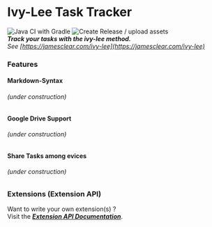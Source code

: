 # Ivy-Lee Task Tracker
![Java CI with Gradle](https://github.com/ottx96/ivy-lee/workflows/Java%20CI%20with%20Gradle/badge.svg)
![Create Release / upload assets](https://github.com/ottx96/ivy-lee/workflows/Create%20Release%20/%20upload%20assets/badge.svg)  
**_Track your tasks with the ivy-lee method._**  
_See [https://jamesclear.com/ivy-lee](https://jamesclear.com/ivy-lee)_

### Features

#### Markdown-Syntax
###### (under construction)

#### Google Drive Support
###### (under construction)

#### Share Tasks among evices
###### (under construction)

###  Extensions (Extension API)
Want to write your own extension(s) ?   
Visit the [**_Extension API Documentation_**](documentation/EXTENSION_API.md).
